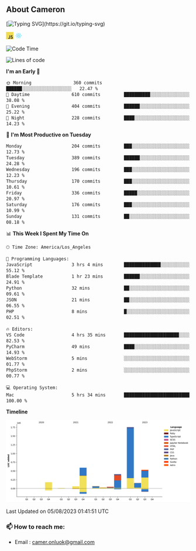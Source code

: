 ## About Cameron 

[![Typing SVG](https://readme-typing-svg.demolab.com?font=Fira+Code&pause=1000&color=000000&multiline=true&width=435&height=75&lines=Hi!+I'm+Cameron;A+Software+Engineer+based+in+Seattle.)](https://git.io/typing-svg)

<code><img height="20" src="https://raw.githubusercontent.com/github/explore/80688e429a7d4ef2fca1e82350fe8e3517d3494d/topics/javascript/javascript.png"></code>
<code><img height="20" src="https://raw.githubusercontent.com/github/explore/80688e429a7d4ef2fca1e82350fe8e3517d3494d/topics/react/react.png"></code>



<!--START_SECTION:waka-->
![Code Time](http://img.shields.io/badge/Code%20Time-1%2C003%20hrs%2030%20mins-blue)

![Lines of code](https://img.shields.io/badge/From%20Hello%20World%20I%27ve%20Written-3.8%20million%20lines%20of%20code-blue)

**I'm an Early 🐤** 

```text
🌞 Morning                360 commits         ██████░░░░░░░░░░░░░░░░░░░   22.47 % 
🌆 Daytime                610 commits         ██████████░░░░░░░░░░░░░░░   38.08 % 
🌃 Evening                404 commits         ██████░░░░░░░░░░░░░░░░░░░   25.22 % 
🌙 Night                  228 commits         ████░░░░░░░░░░░░░░░░░░░░░   14.23 % 
```
📅 **I'm Most Productive on Tuesday** 

```text
Monday                   204 commits         ███░░░░░░░░░░░░░░░░░░░░░░   12.73 % 
Tuesday                  389 commits         ██████░░░░░░░░░░░░░░░░░░░   24.28 % 
Wednesday                196 commits         ███░░░░░░░░░░░░░░░░░░░░░░   12.23 % 
Thursday                 170 commits         ███░░░░░░░░░░░░░░░░░░░░░░   10.61 % 
Friday                   336 commits         █████░░░░░░░░░░░░░░░░░░░░   20.97 % 
Saturday                 176 commits         ███░░░░░░░░░░░░░░░░░░░░░░   10.99 % 
Sunday                   131 commits         ██░░░░░░░░░░░░░░░░░░░░░░░   08.18 % 
```


📊 **This Week I Spent My Time On** 

```text
🕑︎ Time Zone: America/Los_Angeles

💬 Programming Languages: 
JavaScript               3 hrs 4 mins        ██████████████░░░░░░░░░░░   55.12 % 
Blade Template           1 hr 23 mins        ██████░░░░░░░░░░░░░░░░░░░   24.91 % 
Python                   32 mins             ██░░░░░░░░░░░░░░░░░░░░░░░   09.61 % 
JSON                     21 mins             ██░░░░░░░░░░░░░░░░░░░░░░░   06.55 % 
PHP                      8 mins              █░░░░░░░░░░░░░░░░░░░░░░░░   02.51 % 

🔥 Editors: 
VS Code                  4 hrs 35 mins       █████████████████████░░░░   82.53 % 
PyCharm                  49 mins             ████░░░░░░░░░░░░░░░░░░░░░   14.93 % 
WebStorm                 5 mins              ░░░░░░░░░░░░░░░░░░░░░░░░░   01.77 % 
PhpStorm                 2 mins              ░░░░░░░░░░░░░░░░░░░░░░░░░   00.77 % 

💻 Operating System: 
Mac                      5 hrs 34 mins       █████████████████████████   100.00 % 
```

**Timeline**

![Lines of Code chart](https://raw.githubusercontent.com/camer0nluo/camer0nluo/main/assets/bar_graph.png)


 Last Updated on 05/08/2023 01:41:51 UTC
<!--END_SECTION:waka-->

### 📫 How to reach me:
- Email : camer.onluok@gmail.com
